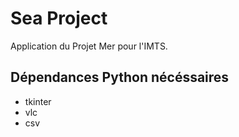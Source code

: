 # Sea Project
Application du Projet Mer pour l'IMTS.
## Dépendances Python nécéssaires
* tkinter
* vlc
* csv
